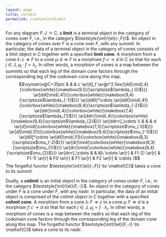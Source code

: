 ```yaml
---
layout: page
title: colimit
permalink: /context/colimit
---
```

For any diagram $F \colon \mathsf{J} \to \mathsf{C}$, a **limit** is a terminal object in the category of cones over $F$, i.e., in the category $\textstyle{\int}\!{el}(-,F)}$.  An object in the category of cones over $F$ is a cone over $F$, with any summit. In particular, the data of a terminal object in the category of cones consists of a limit object in $\mathsf{C}$ together with a specified  **limit cone**.  A morphism from a cone $\lambda \colon c \Rightarrow F$ to a cone $\mu \colon d \Rightarrow F$ is a morphism $f \colon c \to d$ in $\mathsf{C}$ so that for each $j \in \mathsf{J}$, $\mu_j \cdot f = \lambda_j$. In other words, a morphism of cones is a map between the summits so that each leg of the domain cone factors  through the corresponding leg of the codomain cone along this map.
$$\xymatrix@C=35pt{ & & & c \ar[d]_f
 \ar@/^2.5ex/[dd]\mid(.4){\colorbox{white}{\makebox(9,5){\scriptsize$\lambda_{ 0}$}}}
   \ar[ddl]\mid(.41){\colorbox{white}{\makebox(9,4){\scriptsize$\lambda_{-1}$}}}
    \ar[ddlll]^\cdots \ar[ddll]\mid(.41){\colorbox{white}{\makebox(9,4){\scriptsize$\lambda_{-2}$}}}
     \ar[ddr]\mid(.4){\colorbox{white}{\makebox(7,4){\scriptsize$\lambda_{1}$}}}
      \ar[ddrr]\mid(.4){\colorbox{white}{\makebox(9,4){\scriptsize$\lambda_{2}$}}}
        \ar[ddrrr]_\cdots \\
        & & & d \ar[d]\mid{\colorbox{white}{\makebox(7,3){\scriptsize$\mu_{ 0}$}}}
         \ar[dl]\mid(.51){\colorbox{white}{\makebox(9,4){\scriptsize$\mu_{-1}$}}}
          \ar[dlll]^\cdots \ar[dll]\mid(.51){\colorbox{white}{\makebox(8,3){\scriptsize$\mu_{-2}$}}}
           \ar[dr]\mid{\colorbox{white}{\makebox(8,3){\scriptsize$\mu_{1}$}}}
            \ar[drr]\mid{\colorbox{white}{\makebox(9,4){\scriptsize$\mu_{2}$}}}
              \ar[drrr]_\cdots  & & &\\
         \cdots \ar[r] & F(-2) \ar[r] & F(-1) \ar[r] & F0 \ar[r] & F1 \ar[r] & F2 \ar[r] & \cdots }$$
The forgetful functor $\textstyle{\int}\!{el}(-,F)} \to \mathsf{C}$ takes a cone to its summit.

Dually, a **colimit** is an initial object in the category of cones under $F$, i.e., in the category $\textstyle{\int}\!{el}(F,-)}$. An object in the category of cones under $F$ is a cone under $F$, with any nadir. In particular, the data of an initial object is comprised of the colimit object in $\mathsf{C}$ together with a specified  **colimit cone**. A morphism from a cone $\lambda \colon F \Rightarrow c$ to a cone $\mu \colon F \Rightarrow d$ is a morphism $f \colon c \to d$ so that for each $j \in \mathsf{J}$, $\mu_j = f \cdot \lambda_j$. In other words, a morphism of cones is a map between the nadirs so that each leg of the codomain cone factors through the corresponding leg of the domain cone along this map. The forgetful functor $\textstyle{\int}\!{el}(F,-)} \to \mathsf{C}$ takes a cone to its nadir.
